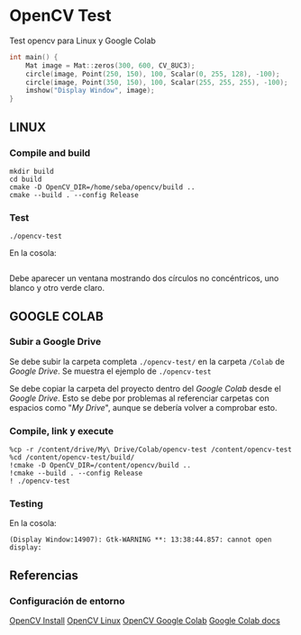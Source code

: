 # OpenCV Test
Test opencv para Linux y Google Colab

```cpp
int main() {
	Mat image = Mat::zeros(300, 600, CV_8UC3);
	circle(image, Point(250, 150), 100, Scalar(0, 255, 128), -100);
	circle(image, Point(350, 150), 100, Scalar(255, 255, 255), -100);
	imshow("Display Window", image);
}
```
## LINUX

### Compile and build
```
mkdir build
cd build
cmake -D OpenCV_DIR=/home/seba/opencv/build ..
cmake --build . --config Release
```

### Test
```
./opencv-test 
```
En la cosola:
```
```
Debe aparecer un ventana mostrando dos círculos no concéntricos, uno blanco y otro verde claro.


## GOOGLE COLAB
### Subir a Google Drive
Se debe subir la carpeta completa ```./opencv-test/``` en la carpeta ```/Colab``` de *Google Drive*. Se muestra el ejemplo de ```./opencv-test```

Se debe copiar la carpeta del proyecto dentro del *Google Colab* desde el *Google Drive*. Esto se debe por problemas al referenciar carpetas con espacios como "*My Drive*", aunque se debería volver a comprobar esto.

### Compile, link y execute
```
%cp -r /content/drive/My\ Drive/Colab/opencv-test /content/opencv-test
%cd /content/opencv-test/build/
!cmake -D OpenCV_DIR=/content/opencv/build ..
!cmake --build . --config Release
! ./opencv-test
```
### Testing
En la cosola:
```
(Display Window:14907): Gtk-WARNING **: 13:38:44.857: cannot open display:
```
## Referencias

### Configuración de entorno
[OpenCV Install](/docs/opencv/OpenCV-Install.md)
[OpenCV Linux](/docs/opencv/OpenCV-Install-Linux.md)
[OpenCV Google Colab](/docs/opencv/OpenCV-Install-GoogleColab.md)
[Google Colab docs](/docs/GoogleColab.md)

